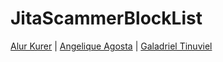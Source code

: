 # JitaScammerBlockList

[Alur Kurer](scammers/alur_kurer/) | [Angelique Agosta](scammers/angelique_agosta/) | [Galadriel Tinuviel](scammers/galadriel_tinuviel/)

